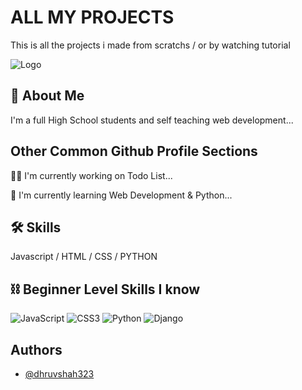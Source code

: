 
# ALL MY PROJECTS

This is all the projects i made from scratchs / or by watching tutorial 


![Logo](https://cdn.discordapp.com/attachments/931996787953270843/951659831327080459/Coding.jpg)


## 🚀 About Me
I'm a full High School students and self teaching web development...


## Other Common Github Profile Sections
👩‍💻 I'm currently working on Todo List...

🧠 I'm currently learning Web Development & Python...













## 🛠 Skills
Javascript / HTML / CSS / PYTHON 


## ⛓️ Beginner Level Skills I know

![JavaScript](https://img.shields.io/badge/javascript-%23323330.svg?style=for-the-badge&logo=javascript&logoColor=%23F7DF1E) 
![CSS3](https://img.shields.io/badge/css3-%231572B6.svg?style=for-the-badge&logo=css3&logoColor=white)
![Python](https://img.shields.io/badge/python-3670A0?style=for-the-badge&logo=python&logoColor=ffdd54)
![Django](https://img.shields.io/badge/django-%23092E20.svg?style=for-the-badge&logo=django&logoColor=white)
## Authors

- [@dhruvshah323](https://github.com/dhruvshah323)

